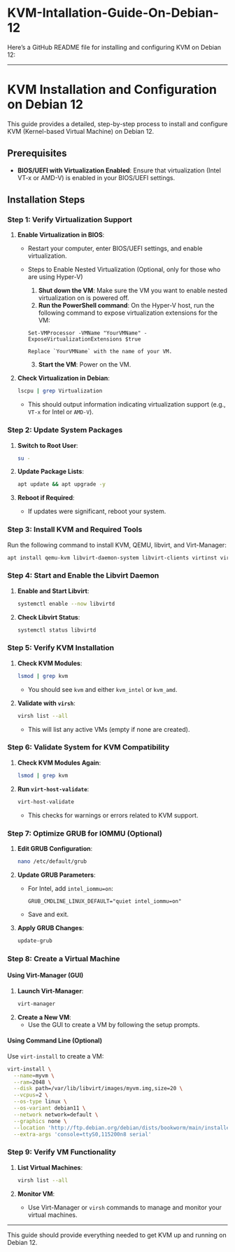 # KVM-Intallation-Guide-On-Debian-12

Here’s a GitHub README file for installing and configuring KVM on Debian 12:

---

# KVM Installation and Configuration on Debian 12

This guide provides a detailed, step-by-step process to install and configure KVM (Kernel-based Virtual Machine) on Debian 12.

## Prerequisites
- **BIOS/UEFI with Virtualization Enabled**: Ensure that virtualization (Intel VT-x or AMD-V) is enabled in your BIOS/UEFI settings.

## Installation Steps

### Step 1: Verify Virtualization Support

1. **Enable Virtualization in BIOS**:
   - Restart your computer, enter BIOS/UEFI settings, and enable virtualization.
   - Steps to Enable Nested Virtualization (Optional, only for those who are using Hyper-V)
     
        1. **Shut down the VM**: Make sure the VM you want to enable nested virtualization on is powered off.
        2. **Run the PowerShell command**: On the Hyper-V host, run the following command to expose virtualization extensions for the VM:
 
        `
       Set-VMProcessor -VMName "YourVMName" -ExposeVirtualizationExtensions $true
        `

         Replace `YourVMName` with the name of your VM.
        3. **Start the VM**: Power on the VM.

2. **Check Virtualization in Debian**:
   ```bash
   lscpu | grep Virtualization
   ```
   - This should output information indicating virtualization support (e.g., `VT-x` for Intel or `AMD-V`).

### Step 2: Update System Packages

1. **Switch to Root User**:
   ```bash
   su -
   ```

2. **Update Package Lists**:
   ```bash
   apt update && apt upgrade -y
   ```

3. **Reboot if Required**:
   - If updates were significant, reboot your system.

### Step 3: Install KVM and Required Tools

Run the following command to install KVM, QEMU, libvirt, and Virt-Manager:
```bash
apt install qemu-kvm libvirt-daemon-system libvirt-clients virtinst virt-manager -y
```

### Step 4: Start and Enable the Libvirt Daemon

1. **Enable and Start Libvirt**:
   ```bash
   systemctl enable --now libvirtd
   ```

2. **Check Libvirt Status**:
   ```bash
   systemctl status libvirtd
   ```

### Step 5: Verify KVM Installation

1. **Check KVM Modules**:
   ```bash
   lsmod | grep kvm
   ```
   - You should see `kvm` and either `kvm_intel` or `kvm_amd`.

2. **Validate with `virsh`**:
   ```bash
   virsh list --all
   ```
   - This will list any active VMs (empty if none are created).

### Step 6: Validate System for KVM Compatibility

1. **Check KVM Modules Again**:
   ```bash
   lsmod | grep kvm
   ```

2. **Run `virt-host-validate`**:
   ```bash
   virt-host-validate
   ```
   - This checks for warnings or errors related to KVM support.

### Step 7: Optimize GRUB for IOMMU (Optional)

1. **Edit GRUB Configuration**:
   ```bash
   nano /etc/default/grub
   ```

2. **Update GRUB Parameters**:
   - For Intel, add `intel_iommu=on`:
     ```plaintext
     GRUB_CMDLINE_LINUX_DEFAULT="quiet intel_iommu=on"
     ```
   - Save and exit.

3. **Apply GRUB Changes**:
   ```bash
   update-grub
   ```

### Step 8: Create a Virtual Machine

#### Using Virt-Manager (GUI)

1. **Launch Virt-Manager**:
   ```bash
   virt-manager
   ```
2. **Create a New VM**:
   - Use the GUI to create a VM by following the setup prompts.

#### Using Command Line (Optional)

Use `virt-install` to create a VM:
```bash
virt-install \
  --name=myvm \
  --ram=2048 \
  --disk path=/var/lib/libvirt/images/myvm.img,size=20 \
  --vcpus=2 \
  --os-type linux \
  --os-variant debian11 \
  --network network=default \
  --graphics none \
  --location 'http://ftp.debian.org/debian/dists/bookworm/main/installer-amd64/' \
  --extra-args 'console=ttyS0,115200n8 serial'
```

### Step 9: Verify VM Functionality

1. **List Virtual Machines**:
   ```bash
   virsh list --all
   ```

2. **Monitor VM**:
   - Use Virt-Manager or `virsh` commands to manage and monitor your virtual machines.

---

This guide should provide everything needed to get KVM up and running on Debian 12.
